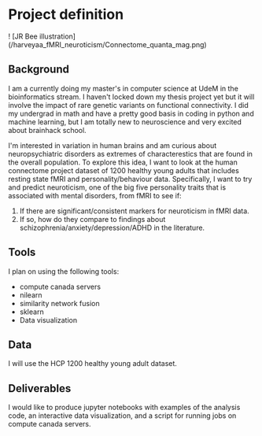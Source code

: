 # Project definition

! [JR Bee illustration] (/harveyaa_fMRI_neuroticism/Connectome_quanta_mag.png)

## Background
I am a currently doing my master's in computer science at UdeM in the bioinformatics stream. I haven't locked down my thesis project yet but it will involve the impact of rare genetic variants on functional connectivity. I did my undergrad in math and have a pretty good basis in coding in python and machine learning, but I am totally new to neuroscience and very excited about brainhack school.

I'm interested in variation in human brains and am curious about neuropsychiatric disorders as extremes of characterestics that are found in the overall population. To explore this idea, I want to look at the human connectome project dataset of 1200 healthy young adults that includes resting state fMRI and personality/behaviour data. Specifically, I want to try and predict neuroticism, one of the big five personality traits that is associated with mental disorders, from fMRI to see if:
1. If there are significant/consistent markers for neuroticism in fMRI data.
2. If so, how do they compare to findings about schizophrenia/anxiety/depression/ADHD in the literature.

<!-- Possibly try to predict other behavioural features-->
<!-- I find trying to predict neuroticism especially interesting because we know that the changes in connectivity due to neuropsychiatric disorders are not specific, so it seems likely that if there is a pattern for neuroticism that it would be similar.-->

## Tools
I plan on using the following tools:
 * compute canada servers
 * nilearn
 * similarity network fusion
 * sklearn
 * Data visualization

## Data
I will use the HCP 1200 healthy young adult dataset.

## Deliverables
I would like to produce jupyter notebooks with examples of the analysis code, an interactive data visualization, and a script for running jobs on compute canada servers.
